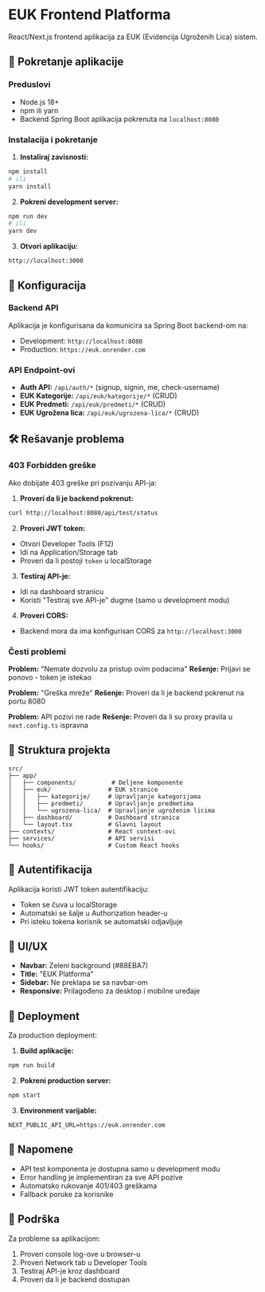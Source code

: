 # EUK Frontend Platforma

React/Next.js frontend aplikacija za EUK (Evidencija Ugroženih Lica) sistem.

## 🚀 Pokretanje aplikacije

### Preduslovi
- Node.js 18+ 
- npm ili yarn
- Backend Spring Boot aplikacija pokrenuta na `localhost:8080`

### Instalacija i pokretanje

1. **Instaliraj zavisnosti:**
```bash
npm install
# ili
yarn install
```

2. **Pokreni development server:**
```bash
npm run dev
# ili
yarn dev
```

3. **Otvori aplikaciju:**
```
http://localhost:3000
```

## 🔧 Konfiguracija

### Backend API
Aplikacija je konfigurisana da komunicira sa Spring Boot backend-om na:
- Development: `http://localhost:8080`
- Production: `https://euk.onrender.com`

### API Endpoint-ovi
- **Auth API:** `/api/auth/*` (signup, signin, me, check-username)
- **EUK Kategorije:** `/api/euk/kategorije/*` (CRUD)
- **EUK Predmeti:** `/api/euk/predmeti/*` (CRUD)
- **EUK Ugrožena lica:** `/api/euk/ugrozena-lica/*` (CRUD)

## 🛠️ Rešavanje problema

### 403 Forbidden greške

Ako dobijate 403 greške pri pozivanju API-ja:

1. **Proveri da li je backend pokrenut:**
```bash
curl http://localhost:8080/api/test/status
```

2. **Proveri JWT token:**
- Otvori Developer Tools (F12)
- Idi na Application/Storage tab
- Proveri da li postoji `token` u localStorage

3. **Testiraj API-je:**
- Idi na dashboard stranicu
- Koristi "Testiraj sve API-je" dugme (samo u development modu)

4. **Proveri CORS:**
- Backend mora da ima konfigurisan CORS za `http://localhost:3000`

### Česti problemi

**Problem:** "Nemate dozvolu za pristup ovim podacima"
**Rešenje:** Prijavi se ponovo - token je istekao

**Problem:** "Greška mreže"
**Rešenje:** Proveri da li je backend pokrenut na portu 8080

**Problem:** API pozivi ne rade
**Rešenje:** Proveri da li su proxy pravila u `next.config.ts` ispravna

## 📁 Struktura projekta

```
src/
├── app/
│   ├── components/          # Deljene komponente
│   ├── euk/                # EUK stranice
│   │   ├── kategorije/     # Upravljanje kategorijama
│   │   ├── predmeti/       # Upravljanje predmetima
│   │   └── ugrozena-lica/  # Upravljanje ugroženim licima
│   ├── dashboard/          # Dashboard stranica
│   └── layout.tsx          # Glavni layout
├── contexts/               # React context-ovi
├── services/               # API servisi
└── hooks/                  # Custom React hooks
```

## 🔐 Autentifikacija

Aplikacija koristi JWT token autentifikaciju:
- Token se čuva u localStorage
- Automatski se šalje u Authorization header-u
- Pri isteku tokena korisnik se automatski odjavljuje

## 🎨 UI/UX

- **Navbar:** Zeleni background (#88EBA7)
- **Title:** "EUK Platforma"
- **Sidebar:** Ne preklapa se sa navbar-om
- **Responsive:** Prilagođeno za desktop i mobilne uređaje

## 🚀 Deployment

Za production deployment:

1. **Build aplikacije:**
```bash
npm run build
```

2. **Pokreni production server:**
```bash
npm start
```

3. **Environment varijable:**
```env
NEXT_PUBLIC_API_URL=https://euk.onrender.com
```

## 📝 Napomene

- API test komponenta je dostupna samo u development modu
- Error handling je implementiran za sve API pozive
- Automatsko rukovanje 401/403 greškama
- Fallback poruke za korisnike

## 🤝 Podrška

Za probleme sa aplikacijom:
1. Proveri console log-ove u browser-u
2. Proveri Network tab u Developer Tools
3. Testiraj API-je kroz dashboard
4. Proveri da li je backend dostupan
